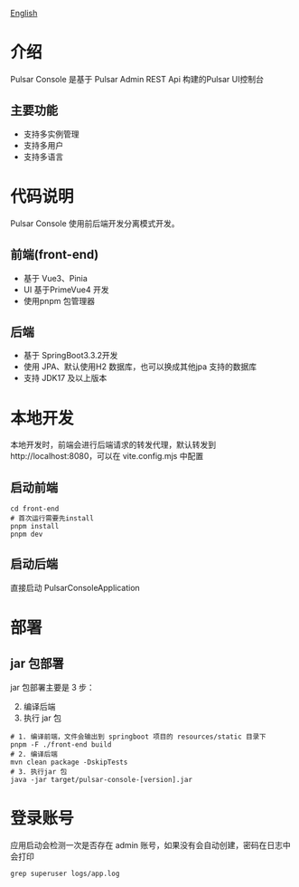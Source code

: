 [English](README_en.md)

# 介绍
Pulsar Console 是基于 Pulsar Admin REST Api 构建的Pulsar UI控制台

## 主要功能
* 支持多实例管理
* 支持多用户
* 支持多语言

# 代码说明
Pulsar Console 使用前后端开发分离模式开发。

## 前端(front-end)
* 基于 Vue3、Pinia
* UI 基于PrimeVue4 开发
* 使用pnpm 包管理器

## 后端
* 基于 SpringBoot3.3.2开发
* 使用 JPA、默认使用H2 数据库，也可以换成其他jpa 支持的数据库
* 支持 JDK17 及以上版本

# 本地开发
本地开发时，前端会进行后端请求的转发代理，默认转发到 http://localhost:8080，可以在 vite.config.mjs 中配置
## 启动前端
```
cd front-end
# 首次运行需要先install
pnpm install
pnpm dev
```
## 启动后端
直接启动 PulsarConsoleApplication

# 部署
## jar 包部署
jar 包部署主要是 3 步：

2. 编译后端
3. 执行 jar 包

```shell
# 1. 编译前端，文件会输出到 springboot 项目的 resources/static 目录下
pnpm -F ./front-end build
# 2. 编译后端
mvn clean package -DskipTests
# 3. 执行jar 包
java -jar target/pulsar-console-[version].jar
```
# 登录账号
应用启动会检测一次是否存在 admin 账号，如果没有会自动创建，密码在日志中会打印
```
grep superuser logs/app.log
```
